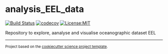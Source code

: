 analysis_EEL_data
==============================
[![Build Status](https://travis-ci.com/lhoupert/analysis_eel_data.svg?branch=master)](https://travis-ci.com/lhoupert/analysis_eel_data)
[![codecov](https://codecov.io/gh/lhoupert/analysis_eel_data/branch/master/graph/badge.svg)](https://codecov.io/gh/lhoupert/analysis_eel_data)
[![License:MIT](https://img.shields.io/badge/License-MIT-lightgray.svg?style=flt-square)](https://opensource.org/licenses/MIT)

Repository to explore, aanalyse and visualise oceanographic dataset EEL

--------

<p><small>Project based on the <a target="_blank" href="https://github.com/jbusecke/cookiecutter-science-project">cookiecutter science project template</a>.</small></p>
